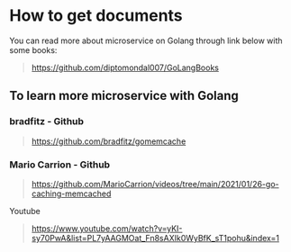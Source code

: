 # How to get documents

You can read more about microservice on Golang through link below with some books:  
> https://github.com/diptomondal007/GoLangBooks


## To learn more microservice with Golang
### bradfitz - Github
> https://github.com/bradfitz/gomemcache

### Mario Carrion - Github
> https://github.com/MarioCarrion/videos/tree/main/2021/01/26-go-caching-memcached

Youtube
> https://www.youtube.com/watch?v=yKI-sy70PwA&list=PL7yAAGMOat_Fn8sAXIk0WyBfK_sT1pohu&index=1
